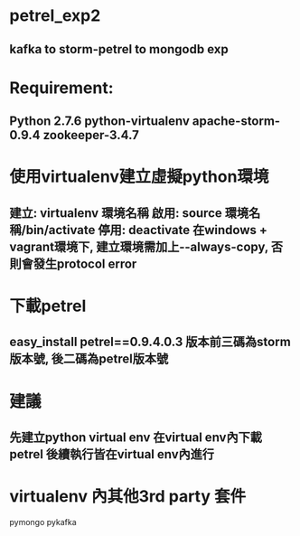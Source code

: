 # petrel_exp2
kafka to storm-petrel to mongodb exp
---
# Requirement:
Python 2.7.6
python-virtualenv
apache-storm-0.9.4
zookeeper-3.4.7
---
# 使用virtualenv建立虛擬python環境
建立: virtualenv 環境名稱
啟用: source 環境名稱/bin/activate
停用: deactivate
在windows + vagrant環境下, 建立環境需加上--always-copy, 否則會發生protocol error
---
# 下載petrel
easy_install petrel==0.9.4.0.3
版本前三碼為storm版本號, 後二碼為petrel版本號
---
# 建議
先建立python virtual env
在virtual env內下載petrel
後續執行皆在virtual env內進行
---
# virtualenv 內其他3rd party 套件
pymongo pykafka